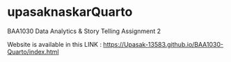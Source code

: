 # upasaknaskarQuarto
BAA1030 Data Analytics &amp; Story Telling Assignment 2


Website is available in this LINK : 
https://Upasak-13583.github.io/BAA1030-Quarto/index.html

